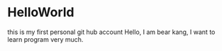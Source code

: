 # HelloWorld
this is my first personal git hub account
Hello, I am bear kang, I want to learn program very much.
